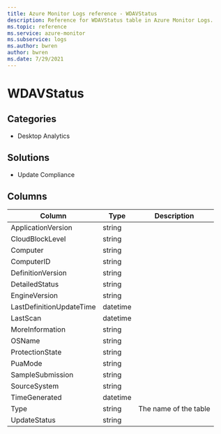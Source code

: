 ```yaml
---
title: Azure Monitor Logs reference - WDAVStatus
description: Reference for WDAVStatus table in Azure Monitor Logs.
ms.topic: reference
ms.service: azure-monitor
ms.subservice: logs
ms.author: bwren
author: bwren
ms.date: 7/29/2021
---
```


# WDAVStatus

 

## Categories

- Desktop Analytics
## Solutions

- Update Compliance




## Columns

|Column|Type|Description|
|---|---|---|
|ApplicationVersion|string||
|CloudBlockLevel|string||
|Computer|string||
|ComputerID|string||
|DefinitionVersion|string||
|DetailedStatus|string||
|EngineVersion|string||
|LastDefinitionUpdateTime|datetime||
|LastScan|datetime||
|MoreInformation|string||
|OSName|string||
|ProtectionState|string||
|PuaMode|string||
|SampleSubmission|string||
|SourceSystem|string||
|TimeGenerated|datetime||
|Type|string|The name of the table|
|UpdateStatus|string||
